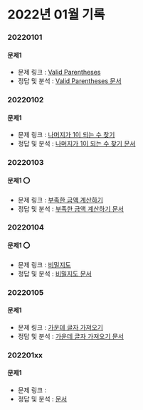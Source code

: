 #   2022년 01월 기록


###   20220101

####    문제1
-   문제 링크 : [Valid Parentheses](https://leetcode.com/problems/valid-parentheses/)
-   정답 및 분석 : [Valid Parentheses 문서](../../../문제_문서/2022_01_문서/Valid_Parentheses.md)


###   20220102

####    문제1
-   문제 링크 : [나머지가 1이 되는 수 찾기](https://programmers.co.kr/learn/courses/30/lessons/87389)
-   정답 및 분석 : [나머지가 1이 되는 수 찾기 문서](../../../문제_문서/2022_01_문서/나머지가_1이_되는_수_찾기.md)


###   20220103

####    문제1 ⭕
-   문제 링크 : [부족한 금액 계산하기](https://programmers.co.kr/learn/courses/30/lessons/82612)
-   정답 및 분석 : [부족한 금액 계산하기 문서](../../../문제_문서/2022_01_문서/부족한_금액_계산하기.md)


###   20220104

####    문제1 ⭕
-   문제 링크 : [비밀지도](https://programmers.co.kr/learn/courses/30/lessons/17681)
-   정답 및 분석 : [비밀지도 문서](../../../문제_문서/2022_01_문서/비밀지도.md)


###   20220105

####    문제1
-   문제 링크 : [가운데 글자 가져오기](https://programmers.co.kr/learn/courses/30/lessons/12903)
-   정답 및 분석 : [가운데 글자 가져오기 문서](../../../문제_문서/2022_01_문서/가운데_글자_가져오기.md)


###   202201xx

####    문제1
-   문제 링크 : []()
-   정답 및 분석 : [ 문서](../../../문제_문서/2022_01_문서/.md)